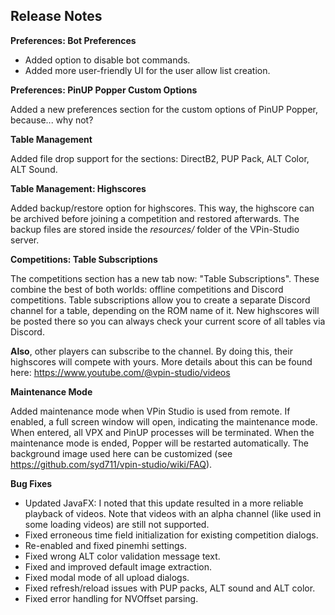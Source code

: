 ## Release Notes


**Preferences: Bot Preferences**

- Added option to disable bot commands.
- Added more user-friendly UI for the user allow list creation.

**Preferences: PinUP Popper Custom Options**

Added a new preferences section for the custom options of PinUP Popper, because... why not?

**Table Management**

Added file drop support for the sections: DirectB2, PUP Pack, ALT Color, ALT Sound.

**Table Management: Highscores**

Added backup/restore option for highscores. This way, the highscore can be archived before joining a competition and restored afterwards.
The backup files are stored inside the _resources/_ folder of the VPin-Studio server.

**Competitions: Table Subscriptions**

The competitions section has a new tab now: "Table Subscriptions".
These combine the best of both worlds: offline competitions and Discord competitions.
Table subscriptions allow you to create a separate Discord channel for a table, depending on the ROM name of it.
New highscores will be posted there so you can always check your current score of all tables via Discord.

**Also**, other players can subscribe to the channel. By doing this, their highscores will compete with yours.
More details about this can be found here: https://www.youtube.com/@vpin-studio/videos

**Maintenance Mode**

Added maintenance mode when VPin Studio is used from remote. If enabled, a full screen window will
open, indicating the maintenance mode. When entered, all VPX and PinUP processes will be terminated.
When the maintenance mode is ended, Popper will be restarted automatically.
The background image used here can be customized (see https://github.com/syd711/vpin-studio/wiki/FAQ).

**Bug Fixes**

- Updated JavaFX: I noted that this update resulted in a more reliable playback of videos. Note that videos with an alpha channel (like used in some loading videos) are still not supported.
- Fixed erroneous time field initialization for existing competition dialogs.  
- Re-enabled and fixed pinemhi settings.
- Fixed wrong ALT color validation message text.
- Fixed and improved default image extraction.
- Fixed modal mode of all upload dialogs.
- Fixed refresh/reload issues with PUP packs, ALT sound and ALT color.
- Fixed error handling for NVOffset parsing.
